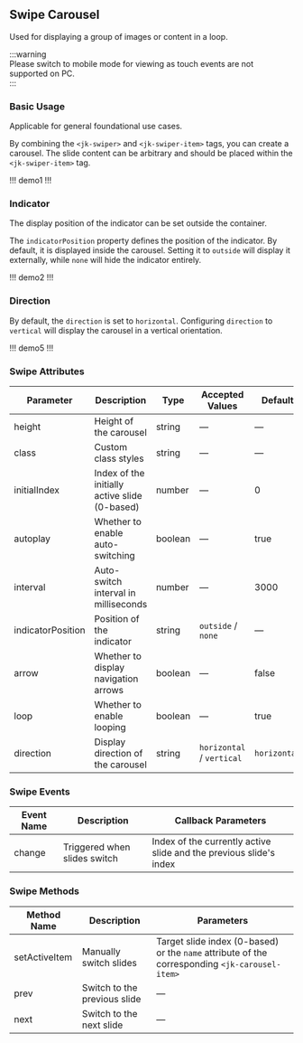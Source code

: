 ## Swipe Carousel

Used for displaying a group of images or content in a loop.

:::warning  
Please switch to mobile mode for viewing as touch events are not supported on PC.  
:::

### Basic Usage

Applicable for general foundational use cases.

By combining the `<jk-swiper>` and `<jk-swiper-item>` tags, you can create a carousel. The slide content can be arbitrary and should be placed within the `<jk-swiper-item>` tag.

!!! demo1 !!!

### Indicator

The display position of the indicator can be set outside the container.

The `indicatorPosition` property defines the position of the indicator. By default, it is displayed inside the carousel. Setting it to `outside` will display it externally, while `none` will hide the indicator entirely.

!!! demo2 !!!

### Direction

By default, the `direction` is set to `horizontal`. Configuring `direction` to `vertical` will display the carousel in a vertical orientation.

!!! demo5 !!!

### Swipe Attributes

| Parameter         | Description                                   | Type    | Accepted Values           | Default      |
| ----------------- | --------------------------------------------- | ------- | ------------------------- | ------------ |
| height            | Height of the carousel                        | string  | —                         | —            |
| class             | Custom class styles                           | string  | —                         | —            |
| initialIndex      | Index of the initially active slide (0-based) | number  | —                         | 0            |
| autoplay          | Whether to enable auto-switching              | boolean | —                         | true         |
| interval          | Auto-switch interval in milliseconds          | number  | —                         | 3000         |
| indicatorPosition | Position of the indicator                     | string  | `outside` / `none`        | —            |
| arrow             | Whether to display navigation arrows          | boolean | —                         | false        |
| loop              | Whether to enable looping                     | boolean | —                         | true         |
| direction         | Display direction of the carousel             | string  | `horizontal` / `vertical` | `horizontal` |

### Swipe Events

| Event Name | Description                  | Callback Parameters                                                |
| ---------- | ---------------------------- | ------------------------------------------------------------------ |
| change     | Triggered when slides switch | Index of the currently active slide and the previous slide's index |

### Swipe Methods

| Method Name   | Description                  | Parameters                                                                                     |
| ------------- | ---------------------------- | ---------------------------------------------------------------------------------------------- |
| setActiveItem | Manually switch slides       | Target slide index (0-based) or the `name` attribute of the corresponding `<jk-carousel-item>` |
| prev          | Switch to the previous slide | —                                                                                              |
| next          | Switch to the next slide     | —                                                                                              |
